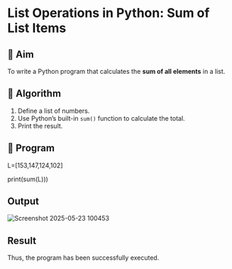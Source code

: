 # List Operations in Python: Sum of List Items

## 🎯 Aim
To write a Python program that calculates the **sum of all elements** in a list.

## 🧠 Algorithm
1. Define a list of numbers.
2. Use Python’s built-in `sum()` function to calculate the total.
3. Print the result.

## 🧾 Program

L=[153,147,124,102]

print(sum(L)))

## Output
![Screenshot 2025-05-23 100453](https://github.com/user-attachments/assets/2a88b5a4-b2de-4144-af21-570040789996)

 
## Result
Thus, the program has been successfully executed.
